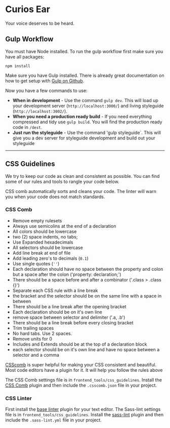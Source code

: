 # Curios Ear

Your voice deserves to be heard.

## Gulp Workflow

You must have Node installed. To run the gulp workflow first make sure you have all packages:

`npm install`

Make sure you have Gulp installed. There is already great documentation on how to get setup with [Gulp on Github](https://github.com/gulpjs/gulp/blob/master/docs/getting-started.md).

Now you have a few commands to use:

- **When in development** - Use the command `gulp dev`. This will load up your development server (`http://localhost:3000/`) and living styleguide (`http://localhost:3002/`).
- **When you need a production ready build** - If you need everything compressed and tidy use `gulp build`. You will find the production ready code in `/dest`.
- **Just run the styleguide** - Use the command 'gulp styleguide`. This will give you a dev server for styleguide development and build out your styleguide

--------------------------------------------------------------------------------

## CSS Guidelines

We try to keep our code as clean and consistent as possible. You can find some of our rules and tools to rangle your code below.

CSS comb automatically sorts and cleans your code. The linter will warn you when your code does not match standards.

### CSS Comb

- Remove empty rulesets
- Always use semicolins at the end of a declaration
- All colors should be lowercase
- two (2) space indents, no tabs;
- Use Expanded hexadecimals
- All selectors should be lowercase
- Add line break at end of file
- Add leading zero's to decimals (`0.1`)
- Use single quotes (`''`)
- Each declaration should have no space between the property and colon but a space after the colon ('property: declaration;')
- There should be a space before and after a combinator ('.class > .class {}')
- Separate each CSS rule with a line break
- the bracket and the selector should be on the same line with a space in between
- There should be a line break after the opening bracket
- Each declaration should be on it's own line
- remove space between selector and delimiter ('.a, .b')
- There should be a line break before every closing bracket
- Trim trailing spaces
- No hard tabs. Use 2 spaces.
- Remove units for 0
- Includes and Extends should be at the top of a declaration block
- each selector should be on it's own line and have no space between a selector and a comma

[CSScomb](http://csscomb.com/) is super helpful for making your CSS consistent and beautiful. Most code editors have a plugin for it. It will help you follow the rules above

The CSS Comb settings file is in `frontend_tools/css_guidelines`. Install the [CSS Comb](http://csscomb.com/) plugin and then include the `.csscomb.json` file in your project.

### CSS Linter

First install the [base linter](https://github.com/steelbrain/linter) plugin for your text editor. The Sass-lint settings file is in `frontend_tools/css_guidelines`. Install the [sass-lint](https://github.com/sasstools/sass-lint) plugin and then include the `.sass-lint.yml` file in your project.
